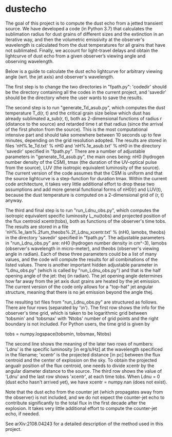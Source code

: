 # dustecho
The goal of this project is to compute the dust echo from a jetted transient source. We have developed a code (in Python 3.7) that calculates the sublimation radius for dust grains of different sizes and the extinction in an iterative way, and then the volumetric emissivity at the observer's wavelength is calculated from the dust temperatures for all grains that have not sublimated. Finally, we account for light-travel delays and obtain the lightcurve of dust echo from a given observer’s viewing angle and observing wavelength.

Below is a guide to calculate the dust echo lightcurve for arbitrary viewing angle (wrt. the jet axis) and observer's wavelength.

The first step is to change the two directories in "fpath.py": 'codedir' should be the directory containing all the codes in the current project, and 'savedir' should be the directory where the user wants to save the results.

The second step is to run "generate_Td_asub.py", which computes the dust temperature T_d(r, t) and the critical grain size below which dust has already sublimated a_sub(r, t), both as 2-dimensional functions of radius r (distance to the source) and retarded time t at that radius (since the arrival of the first photon from the source). This is the most computational intensive part and should take somewhere between 10 seconds up to few minutes, depending on the grid resolution adopted. The results are stored in files 'nH%.1e_Td.txt' % nH0 and 'nH%.1e_asub.txt' % nH0 in the directory 'savedir' specified in "fpath.py". There are a number of adjustable parameters in "generate_Td_asub.py", the main ones being: nH0 (hydrogen number density of the CSM), tmax (the duration of the UV-optical pulse from the source), LUV (the isotropic equivalent luminosity of the source). The current version of the code assumes that the CSM is uniform and that the source lightcurve is a step-function for duration tmax. Within the current code architecture, it takes very little additional effort to drop these two assumptions and add more general functional forms of nH0(r) and LUV(t), because the dust temperature is computed on a 2-dimensional grid of (r, t) anyway.

The third and final step is to run "run_Ldnu_obs.py", which computes the isotropic equivalent specific luminosity L_nu(tobs) and projected position of the flux centroid xcentr(tobs), both as functions of the observer's time tobs. The results are stored in a file 'nH%.1e_lam%.2fum_theobs%.2f_Ldnu_xcentr.txt' % (nH0, lamobs, theobs) in the directory 'savedir' specified in "fpath.py". The adjustable parameters in "run_Ldnu_obs.py" are: nH0 (hydrogen number density in cm^-3), lamobs (observer's wavelength in micro-meter), and theobs (observer's viewing angle in radian). Each of these three parameters could be a list of many values, and the code will compute the results for all combinations of the listed values. There is another important hidden adjustable parameter in "Ldnu_obs.py" (which is called by "run_Ldnu_obs.py") and that is the half opening angle of the jet: thej (in radian). The jet opening angle determines how far away from the jet axis dust grains are heated by the jet emission. The current version of the code only allows for a "top-hat" jet angular structure, meaning that there is no jet emission beyond the angle thej.

The resulting txt files from "run_Ldnu_obs.py" are structured as follows. There are four rows (separated by '\n'). The first row shows the info for the observer's time grid, which is taken to be logarithmic grid between 'tobsmin' and 'tobsmax' with 'Ntobs' number of grid points and the right boundary is not included. For Python users, the time grid is given by

tobs = numpy.logspace(tobsmin, tobsmax, Ntobs)

The second line shows the meaning of the later two rows of numbers: 'Ldnu' is the specific luminosity [in erg/s/Hz] at the wavelength specificed in the filename; 'xcentr' is the projected distance [in pc] between the flux centroid and the center of explosion on the sky. To obtain the projected angualr position of the flux centroid, one needs to divide xcentr by the angular diameter distance to the source. The third row shows the value of 'Ldnu' and the last row shows 'xcentr', at each time tobs. When Ldnu = 0 (dust echo hasn't arrived yet), we have xcentr = numpy.nan (does not exist).

Note that the dust echo from the counter jet (which propagates away from the observer) is not included, and we do not expect the counter-jet echo to contribute significantly to the total flux in the first decade after the explosion. It takes very little additional effort to compute the counter-jet echo, if needed.

See arXiv:2108.04243 for a detailed description of the method used in this project.
